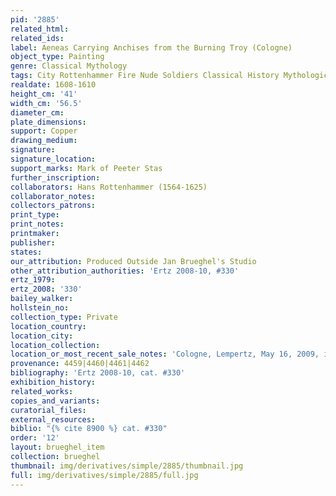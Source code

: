```yaml
---
pid: '2885'
related_html: 
related_ids: 
label: Aeneas Carrying Anchises from the Burning Troy (Cologne)
object_type: Painting
genre: Classical Mythology
tags: City Rottenhammer Fire Nude Soldiers Classical History Mythological Armor
realdate: 1608-1610
height_cm: '41'
width_cm: '56.5'
diameter_cm: 
plate_dimensions: 
support: Copper
drawing_medium: 
signature: 
signature_location: 
support_marks: Mark of Peeter Stas
further_inscription: 
collaborators: Hans Rottenhammer (1564-1625)
collaborator_notes: 
collectors_patrons: 
print_type: 
print_notes: 
printmaker: 
publisher: 
states: 
our_attribution: Produced Outside Jan Brueghel's Studio
other_attribution_authorities: 'Ertz 2008-10, #330'
ertz_1979: 
ertz_2008: '330'
bailey_walker: 
hollstein_no: 
collection_type: Private
location_country: 
location_city: 
location_collection: 
location_or_most_recent_sale_notes: 'Cologne, Lempertz, May 16, 2009, inv. #1025'
provenance: 4459|4460|4461|4462
bibliography: 'Ertz 2008-10, cat. #330'
exhibition_history: 
related_works: 
copies_and_variants: 
curatorial_files: 
external_resources: 
biblio: "{% cite 8900 %} cat. #330"
order: '12'
layout: brueghel_item
collection: brueghel
thumbnail: img/derivatives/simple/2885/thumbnail.jpg
full: img/derivatives/simple/2885/full.jpg
---
```

